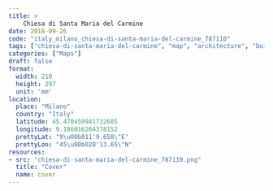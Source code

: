 ```yaml
---
title: > 
    Chiesa di Santa Maria del Carmine
date: 2018-09-26
code: "italy_milano_chiesa-di-santa-maria-del-carmine_787110"
tags: ["chiesa-di-santa-maria-del-carmine", "map", "architecture", "buildings", "Milano", "Italy"]
categories: ["Maps"]
draft: false
format:
  width: 210
  height: 297
  unit: 'mm'
location:
  place: "Milano"
  country: "Italy"
  latitude: 45.470459941732685
  longitude: 9.186016264378152
  prettyLat: "9\u00b011'9.658\"E"
  prettyLon: "45\u00b028'13.65\"N"
resources:
- src: "chiesa-di-santa-maria-del-carmine_787110.png"
  title: "Cover"
  name: cover
---
```

